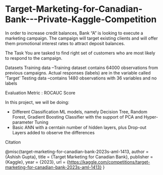 # Target-Marketing-for-Canadian-Bank---Private-Kaggle-Competition
In order to increase credit balances, Bank “A” is looking to execute a marketing campaign. The campaign will target existing clients and will offer them promotional interest rates to attract deposit balances.

The Task
You are tasked to find right set of customers who are most likely to respond to the campaign.

Datasets
Training data –Training dataset contains 64000 observations from previous campaigns. Actual responses (labels) are in the variable called ‘Target’ Testing data –contains 1480 observations with 36 variables and no labels

Evaluation Metric : ROCAUC Score

In this project, we will be doing:
- Different Classification ML models, namely Decision Tree, Random Forest, Gradient Boosting Classifier with the support of PCA and Hyper-parameter Tuning
- Basic ANN with a cerntain number of hidden layers, plus Drop-out Layers added to observe the differences

Citation

@misc{target-marketing-for-canadian-bank-2023s-aml-1413,
    author = {Ashish Gupta},
    title = {Target Marketing for Canadian Bank},
    publisher = {Kaggle},
    year = {2023},
    url = {https://kaggle.com/competitions/target-marketing-for-canadian-bank-2023s-aml-1413}
}
